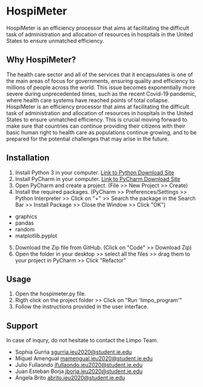 # HospiMeter
HospiMeter is an efficiency processor that aims at facilitating the difficult task of administration and allocation of resources in hospitals in the United States to ensure unmatched efficiency. 


## Why HospiMeter?
The health care sector and all of the services that it encapsulates is one of the main areas of focus for governments, ensuring quality and efficiency to millions of people across the world. This issue becomes exponentially more severe during unprecedented times, such as the recent Covid-19 pandemic, where health care systems have reached points of total collapse. HospiMeter is an efficiency processor that aims at facilitating the difficult task of administration and allocation of resources in hospitals in the United States to ensure unmatched efficiency. This is crucial moving forward to make sure that countries can continue providing their citizens with their basic human right to health care as populations continue growing, and to be prepared for the potential challenges that may arise in the future. 

## Installation
1. Install Python 3 in your computer. [Link to Python Download Site](https://www.python.org/downloads/)
2. Install PyCharm in your computer. [Link to PyCharm Download Site](https://www.jetbrains.com/pycharm/download/#section=mac)
3. Open PyCharm and create a project. (File >> New Project >> Create)
4. Install the required packages. (PyCharm >> Preferences/Settings >> Python Interpreter >> Click on "+" >> Search the package in the Search Bar >> Install Package >> Close the Window >> Click "OK")
 - graphics
 - pandas
 - random
 - matplotlib.pyplot
 5. Download the Zip file from GitHub. (Click on "Code" >> Download Zip)
 6. Open the folder in your desktop >> select all the files >> drag them to your project in PyCharm >> Click "Refactor"

 ## Usage
 1. Open the hospimeter.py file. 
 2. Rigth click on the project folder >> Click on "Run 'limpo_program'"
 3. Follow the instructions provided in the user interface.

## Support 
In case of inqury, do not hesitate to contact the Limpo Team.
- Sophia Gurria sgurria.ieu2020@student.ie.edu
- Miquel Amengual mamengual.ieu2020@student.ie.edu
- Julio Fullaondo jfullaondo.ieu2020@student.ie.edu
- Juan Esteban Borja jborja.ieu2020@student.ie.edu
- Ángela Brito abrito.ieu2020@student.ie.edu



